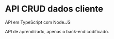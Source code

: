# API CRUD dados cliente 

API em TypeScript com Node.JS

API de aprendizado, apenas o back-end codificado.
